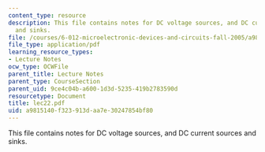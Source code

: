 ```yaml
---
content_type: resource
description: This file contains notes for DC voltage sources, and DC current sources
  and sinks.
file: /courses/6-012-microelectronic-devices-and-circuits-fall-2005/a9815140f323913daa7e30247854bf80_lec22.pdf
file_type: application/pdf
learning_resource_types:
- Lecture Notes
ocw_type: OCWFile
parent_title: Lecture Notes
parent_type: CourseSection
parent_uid: 9ce4c04b-a600-1d3d-5235-419b2783590d
resourcetype: Document
title: lec22.pdf
uid: a9815140-f323-913d-aa7e-30247854bf80
---
```

This file contains notes for DC voltage sources, and DC current sources and sinks.

